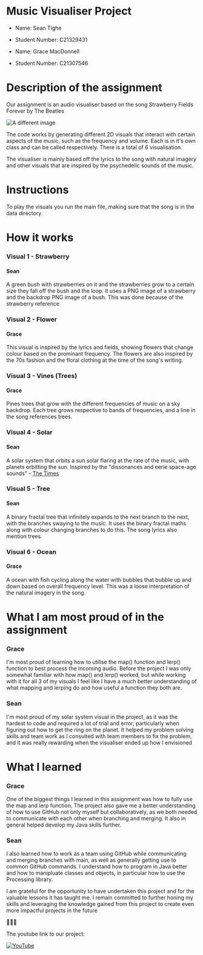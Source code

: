 # Music Visualiser Project

- Name: Sean Tighe
- Student Number: C21329431


- Name: Grace MacDonnell
- Student Number: C21307546

# Description of the assignment

Our assignment is an audio visualiser based on the song Strawberry Fields Forever by The Beatles

![A different image](https://i.scdn.co/image/ab67616d0000b273692d9189b2bd75525893f0c1)

The code works by generating different 2D visuals that interact with certain aspects of the music, such as the frequency and volume. Each is in it's own class and can be called respectively. There is a total of 6 visualisation.

The visualiser is mainly based off the lyrics to the song with natural imagery and other visuals that are inspired by the psychedelic sounds of the music.

# Instructions

To play the visuals you run the main file, making sure that the song is in the data directory.

# How it works

### Visual 1 - Strawberry
#### Sean
A green bush with strawberries on it and the strawberries grow to a certain size they fall off the bush and the loop. It uses a PNG image of a strawberry and the backdrop PNG image of a bush. This was done because of the strawberry reference

### Visual 2 - Flower
#### Grace
This visual is inspired by the lyrics and fields, showing flowers that change colour based on the prominant frequency. The flowers are also inspired by the 70s fashion and the floral clothing at the time of the song's writing.

### Visual 3 - Vines (Trees)
#### Grace
Pines trees that grow with the different frequencies of music on a sky backdrop. Each tree grows respective to bands of frequencies, and a line in the song references trees.

### Visual 4 - Solar
#### Sean
A solar system that orbits a sun solar flaring at the rate of the music, with planets orbitting the sun.
Inspired by the "dissonances and eerie space-age sounds" - [The Times](https://en.wikipedia.org/wiki/Strawberry_Fields_Forever#Critical_reception)

### Visual 5 - Tree
#### Sean
A binary fractal tree that infinitely expands to the next branch to the next, with the branches swaying to the music. It uses the binary fractal maths along with colour changing branches to do this. The song lyrics also mention trees.

### Visual 6 - Ocean
#### Grace
A ocean with fish cycling along the water with bubbles that bubble up and down based on overall frequency level. This was a loose interpretation of the natural imagery in the song.


# What I am most proud of in the assignment

### Grace
I'm most proud of learning how to utilise the map() function and lerp() function to best process the incoming audio. Before the project I was only somewhat familiar with how map() and lerp() worked, but while working with it for all 3 of my visuals I feel like I have a much better understanding of what mapping and lerping do and how useful a function they both are.


### Sean
I'm most proud of my solar system visual in the project, as it was the hardest to code and required a lot of trial and error, particularly when figuring out how to get the ring on the planet. It helped my problem solving skills and team work as I consulted with team members to fix the problem, and it was really rewarding when the visualiser ended up how I envisioned

# What I learned

### Grace
One of the biggest things I learned in this assignment was how to fully use the map and lerp function. The project also gave me a better understanding of how to use GitHub not only myself but collaboratively, as we both needed to communicate with each other when branching and merging. It also in general helped develop my Java skills further.


### Sean
I also learned how to work as a team using GitHub while communicating and merging branches with main, as well as generally getting use to common GitHub commands. I understand how to program in Java better and how to manipluate classes and objects, in particular how to use the Processing library.

I am grateful for the opportunity to have undertaken this project and for the valuable lessons it has taught me. I remain committed to further honing my skills and leveraging the knowledge gained from this project to create even more impactful projects in the future

🍓🍓🍓

The youtube link to our project:

[![YouTube](http://img.youtube.com/vi/J2kHSSFA4NU/0.jpg)](https://www.youtube.com/watch?v=J2kHSSFA4NU)
